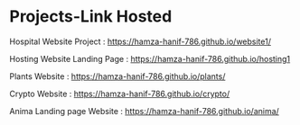 # Projects-Link Hosted

Hospital Website Project : https://hamza-hanif-786.github.io/website1/

Hosting Website Landing Page : https://hamza-hanif-786.github.io/hosting1

Plants Website : https://hamza-hanif-786.github.io/plants/

Crypto Website : https://hamza-hanif-786.github.io/crypto/

Anima Landing page Website : https://hamza-hanif-786.github.io/anima/

